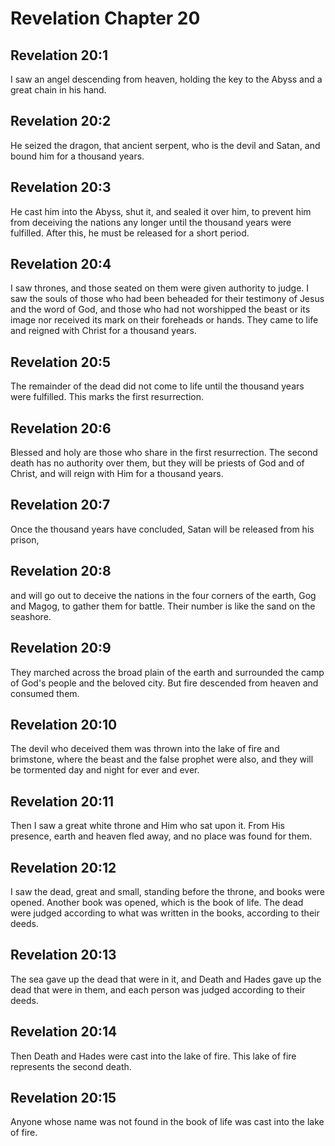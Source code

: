# Revelation Chapter 20

## Revelation 20:1
I saw an angel descending from heaven, holding the key to the Abyss and a great chain in his hand.

## Revelation 20:2
He seized the dragon, that ancient serpent, who is the devil and Satan, and bound him for a thousand years.

## Revelation 20:3
He cast him into the Abyss, shut it, and sealed it over him, to prevent him from deceiving the nations any longer until the thousand years were fulfilled. After this, he must be released for a short period.

## Revelation 20:4
I saw thrones, and those seated on them were given authority to judge. I saw the souls of those who had been beheaded for their testimony of Jesus and the word of God, and those who had not worshipped the beast or its image nor received its mark on their foreheads or hands. They came to life and reigned with Christ for a thousand years.

## Revelation 20:5
The remainder of the dead did not come to life until the thousand years were fulfilled. This marks the first resurrection.

## Revelation 20:6
Blessed and holy are those who share in the first resurrection. The second death has no authority over them, but they will be priests of God and of Christ, and will reign with Him for a thousand years.

## Revelation 20:7
Once the thousand years have concluded, Satan will be released from his prison,

## Revelation 20:8
and will go out to deceive the nations in the four corners of the earth, Gog and Magog, to gather them for battle. Their number is like the sand on the seashore.

## Revelation 20:9
They marched across the broad plain of the earth and surrounded the camp of God's people and the beloved city. But fire descended from heaven and consumed them.

## Revelation 20:10
The devil who deceived them was thrown into the lake of fire and brimstone, where the beast and the false prophet were also, and they will be tormented day and night for ever and ever.

## Revelation 20:11
Then I saw a great white throne and Him who sat upon it. From His presence, earth and heaven fled away, and no place was found for them.

## Revelation 20:12
I saw the dead, great and small, standing before the throne, and books were opened. Another book was opened, which is the book of life. The dead were judged according to what was written in the books, according to their deeds.

## Revelation 20:13
The sea gave up the dead that were in it, and Death and Hades gave up the dead that were in them, and each person was judged according to their deeds.

## Revelation 20:14
Then Death and Hades were cast into the lake of fire. This lake of fire represents the second death.

## Revelation 20:15
Anyone whose name was not found in the book of life was cast into the lake of fire.
